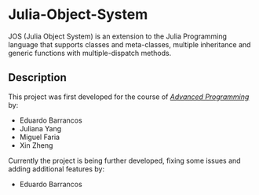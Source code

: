 # Julia-Object-System

JOS (Julia Object System) is an extension to the Julia Programming language that supports classes and meta-classes, multiple inheritance and generic functions with multiple-dispatch methods.

## Description

This project was first developed for the course of [*Advanced Programming*](https://fenix.tecnico.ulisboa.pt/disciplinas/PAva/2022-2023/2-semestre) by:

- Eduardo Barrancos
- Juliana Yang
- Miguel Faria
- Xin Zheng

Currently the project is being further developed, fixing some issues and adding additional features by:

- Eduardo Barrancos
